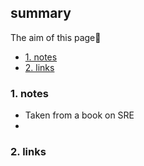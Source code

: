 ## summary
The aim of this page📝

<!-- TOC -->

- [1. notes](#1-notes)
- [2. links](#2-links)

<!-- /TOC -->

### 1. notes
* Taken from a book on SRE
* 

 
### 2. links































